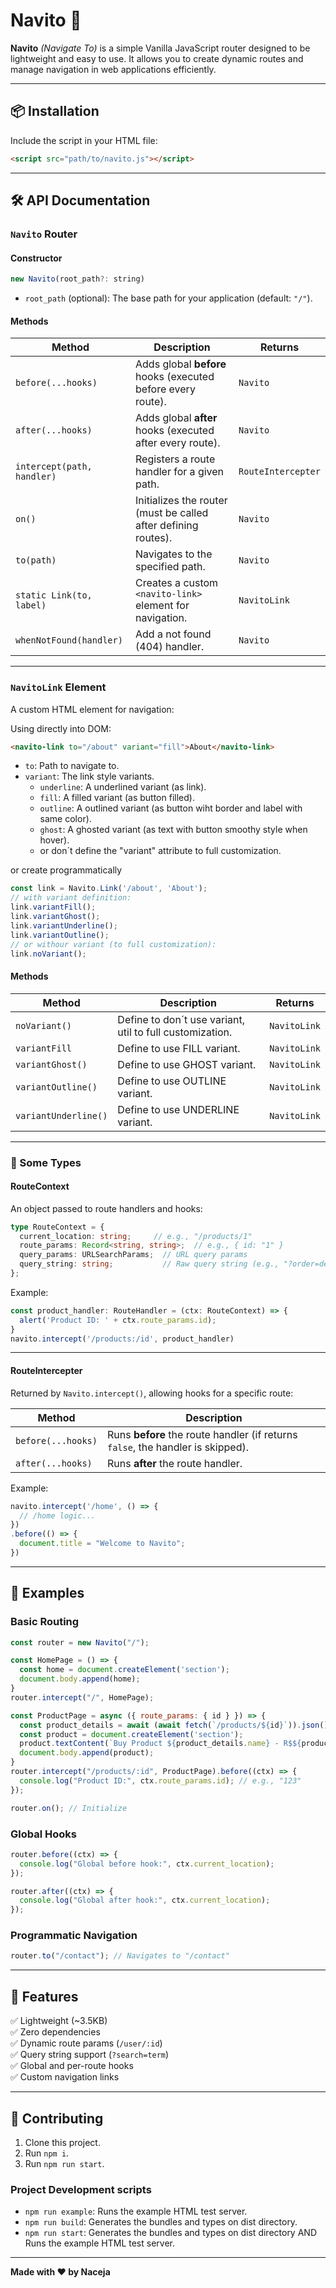 # Navito 🚀  

**Navito** _(Navigate To)_ is a simple Vanilla JavaScript router designed to be lightweight and easy to use. It allows you to create dynamic routes and manage navigation in web applications efficiently.  

---

## 📦 Installation  
Include the script in your HTML file:  

```html
<script src="path/to/navito.js"></script>
```

---

## 🛠️ API Documentation  

### `Navito` Router  

#### **Constructor**  
```js
new Navito(root_path?: string)
```
- `root_path` (optional): The base path for your application (default: `"/"`).  

#### **Methods**  

| Method | Description | Returns |
|--------|-------------|---------|
| `before(...hooks)` | Adds global **before** hooks (executed before every route). | `Navito` |
| `after(...hooks)` | Adds global **after** hooks (executed after every route). | `Navito` |
| `intercept(path, handler)` | Registers a route handler for a given path. | `RouteIntercepter` |
| `on()` | Initializes the router (must be called after defining routes). | `Navito` |
| `to(path)` | Navigates to the specified path. | `Navito` |
| `static Link(to, label)` | Creates a custom `<navito-link>` element for navigation. | `NavitoLink` |
| `whenNotFound(handler)` | Add a not found (404) handler. | `Navito` |

---

### `NavitoLink` Element 
A custom HTML element for navigation:  

Using directly into DOM:
```html
<navito-link to="/about" variant="fill">About</navito-link>
```
- `to`: Path to navigate to.  
- `variant`: The link style variants.
  * `underline`: A underlined variant (as link).
  * `fill`: A filled variant (as button filled). 
  * `outline`: A outlined variant (as button wiht border and label with same color).
  * `ghost`: A ghosted variant (as text with button smoothy style when hover).
  * or don´t define the "variant" attribute to full customization.

or create programmatically

```js
const link = Navito.Link('/about', 'About');
// with variant definition:
link.variantFill();
link.variantGhost();
link.variantUnderline();
link.variantOutline();
// or withour variant (to full customization):
link.noVariant();
```
#### **Methods**  
| Method | Description | Returns |
|--------|-------------|---------|
| `noVariant()` | Define to don´t use variant, util to full customization. | `NavitoLink` |
| `variantFill` | Define to use FILL variant. | `NavitoLink` |
| `variantGhost()` | Define to use GHOST variant. | `NavitoLink` |
| `variantOutline()` | Define to use OUTLINE variant. | `NavitoLink` |
| `variantUnderline()` | Define to use UNDERLINE variant. | `NavitoLink` |

---

### 🔗 Some Types  

#### **RouteContext**  
An object passed to route handlers and hooks:  

```ts
type RouteContext = {
  current_location: string;     // e.g., "/products/1"
  route_params: Record<string, string>;  // e.g., { id: "1" }
  query_params: URLSearchParams;  // URL query params
  query_string: string;           // Raw query string (e.g., "?order=desc")
};
```

Example:

```ts
const product_handler: RouteHandler = (ctx: RouteContext) => {
  alert('Product ID: ' + ctx.route_params.id);
}
navito.intercept('/products:/id', product_handler)
```
---

#### **RouteIntercepter**  
Returned by `Navito.intercept()`, allowing hooks for a specific route:  

| Method | Description |
|--------|-------------|
| `before(...hooks)` | Runs **before** the route handler (if returns `false`, the handler is skipped). |
| `after(...hooks)` | Runs **after** the route handler. |

Example:

```ts
navito.intercept('/home', () => {
  // /home logic...
})
.before(() => {
  document.title = "Welcome to Navito";
})
```

---

## 📖 Examples  

### **Basic Routing**  
```js
const router = new Navito("/");

const HomePage = () => {
  const home = document.createElement('section');
  document.body.append(home);
}
router.intercept("/", HomePage);

const ProductPage = async ({ route_params: { id } }) => {
  const product_details = await (await fetch(`/products/${id}`)).json();
  const product = document.createElement('section');
  product.textContent(`Buy Product ${product_details.name} - R$${product_details.price}`);
  document.body.append(product);
}
router.intercept("/products/:id", ProductPage).before((ctx) => {
  console.log("Product ID:", ctx.route_params.id); // e.g., "123"
});

router.on(); // Initialize
```

### **Global Hooks**  
```js
router.before((ctx) => {
  console.log("Global before hook:", ctx.current_location);
});

router.after((ctx) => {
  console.log("Global after hook:", ctx.current_location);
});
```

### **Programmatic Navigation**  
```js
router.to("/contact"); // Navigates to "/contact"
```

---

## 🎯 Features  
✅ Lightweight (~3.5KB)  
✅ Zero dependencies  
✅ Dynamic route params (`/user/:id`)  
✅ Query string support (`?search=term`)  
✅ Global and per-route hooks  
✅ Custom navigation links  

---

## 🤝 Contributing  

1. Clone this project.
2. Run `npm i`. 
3. Run `npm run start`.

### Project Development scripts
  * `npm run example`: Runs the example HTML test server.
  * `npm run build`: Generates the bundles and types on dist directory.
  * `npm run start`: Generates the bundles and types on dist directory AND Runs the example HTML test server.
---

**Made with ❤️ by Naceja**